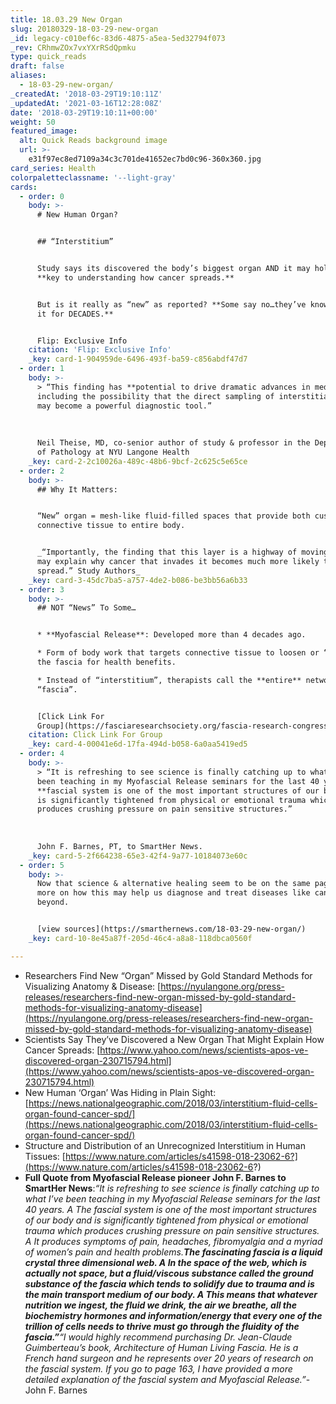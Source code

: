 ```yaml
---
title: 18.03.29 New Organ
slug: 20180329-18-03-29-new-organ
_id: legacy-c010ef6c-83d6-4875-a5ea-5ed32794f073
_rev: CRhmwZOx7vxYXrRSdQpmku
type: quick_reads
draft: false
aliases:
  - 18-03-29-new-organ/
_createdAt: '2018-03-29T19:10:11Z'
_updatedAt: '2021-03-16T12:28:08Z'
date: '2018-03-29T19:10:11+00:00'
weight: 50
featured_image:
  alt: Quick Reads background image
  url: >-
    e31f97ec8ed7109a34c3c701de41652ec7bd0c96-360x360.jpg
card_series: Health
colorpaletteclassname: '--light-gray'
cards:
  - order: 0
    body: >-
      # New Human Organ?


      ## “Interstitium”


      Study says its discovered the body’s biggest organ AND it may hold the
      **key to understanding how cancer spreads.**


      But is it really as “new” as reported? **Some say no…they’ve known about
      it for DECADES.**


      Flip: Exclusive Info
    citation: 'Flip: Exclusive Info'
    _key: card-1-904959de-6496-493f-ba59-c856abdf47d7
  - order: 1
    body: >-
      > “This finding has **potential to drive dramatic advances in medicine**,
      including the possibility that the direct sampling of interstitial fluid
      may become a powerful diagnostic tool.”  
        
        
        
      Neil Theise, MD, co-senior author of study & professor in the Department
      of Pathology at NYU Langone Health
    _key: card-2-2c10026a-489c-48b6-9bcf-2c625c5e65ce
  - order: 2
    body: >-
      ## Why It Matters:


      “New” organ = mesh-like fluid-filled spaces that provide both cushion and
      connective tissue to entire body.


      _“Importantly, the finding that this layer is a highway of moving fluid
      may explain why cancer that invades it becomes much more likely to
      spread.” Study Authors_
    _key: card-3-45dc7ba5-a757-4de2-b086-be3bb56a6b33
  - order: 3
    body: >-
      ## NOT “News” To Some…


      * **Myofascial Release**: Developed more than 4 decades ago.

      * Form of body work that targets connective tissue to loosen or “release”
      the fascia for health benefits.

      * Instead of “interstitium”, therapists call the **entire** network
      “fascia”.


      [Click Link For
      Group](https://fasciaresearchsociety.org/fascia-research-congress)
    citation: Click Link For Group
    _key: card-4-00041e6d-17fa-494d-b058-6a0aa5419ed5
  - order: 4
    body: >-
      > “It is refreshing to see science is finally catching up to what I’ve
      been teaching in my Myofascial Release seminars for the last 40 years. The
      **fascial system is one of the most important structures of our body** and
      is significantly tightened from physical or emotional trauma which
      produces crushing pressure on pain sensitive structures.”  
        
        
        
      John F. Barnes, PT, to SmartHer News.
    _key: card-5-2f664238-65e3-42f4-9a77-10184073e60c
  - order: 5
    body: >-
      Now that science & alternative healing seem to be on the same page - read
      more on how this may help us diagnose and treat diseases like cancer and
      beyond.


      [view sources](https://smarthernews.com/18-03-29-new-organ/)
    _key: card-10-8e45a87f-205d-46c4-a8a8-118dbca0560f

---
```

* Researchers Find New “Organ” Missed by Gold Standard Methods for Visualizing Anatomy & Disease: [https://nyulangone.org/press-releases/researchers-find-new-organ-missed-by-gold-standard-methods-for-visualizing-anatomy-disease](https://nyulangone.org/press-releases/researchers-find-new-organ-missed-by-gold-standard-methods-for-visualizing-anatomy-disease)
* Scientists Say They’ve Discovered a New Organ That Might Explain How Cancer Spreads: [https://www.yahoo.com/news/scientists-apos-ve-discovered-organ-230715794.html](https://www.yahoo.com/news/scientists-apos-ve-discovered-organ-230715794.html)
* New Human ‘Organ’ Was Hiding in Plain Sight: [https://news.nationalgeographic.com/2018/03/interstitium-fluid-cells-organ-found-cancer-spd/](https://news.nationalgeographic.com/2018/03/interstitium-fluid-cells-organ-found-cancer-spd/)
* Structure and Distribution of an Unrecognized Interstitium in Human Tissues: [https://www.nature.com/articles/s41598-018-23062-6?](https://www.nature.com/articles/s41598-018-23062-6?)
* **Full Quote from Myofascial Release pioneer John F. Barnes to SmartHer News**:_“It is refreshing to see science is finally catching up to what I’ve been teaching in my Myofascial Release seminars for the last 40 years. A The fascial system is one of the most important structures of our body and is significantly tightened from physical or emotional trauma which produces crushing pressure on pain sensitive structures. A It produces symptoms of pain, headaches, fibromyalgia and a myriad of women’s pain and health problems.__The fascinating fascia is a liquid crystal three dimensional web. A In the space of the web, which is actually not space, but a fluid/viscous substance called the ground substance of the fascia which tends to solidify due to trauma and is the main transport medium of our body. **A This means that whatever nutrition we ingest, the fluid we drink, the air we breathe, all the biochemistry hormones and information/energy that every one of the trillion of cells needs to thrive must go through the fluidity of the fascia**.”__“I would highly recommend purchasing Dr. Jean-Claude Guimberteau’s book, Architecture of Human Living Fascia. He is a French hand surgeon and he represents over 20 years of research on the fascial system. If you go to page 163, I have provided a more detailed explanation of the fascial system and Myofascial Release.”_-John F. Barnes